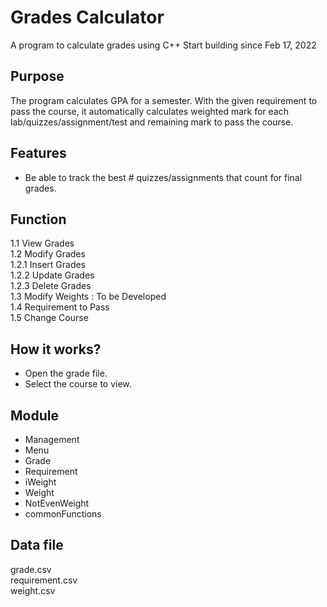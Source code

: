 # Grades Calculator

A program to calculate grades using C++
Start building since Feb 17, 2022

## Purpose 
The program calculates GPA for a semester. With the given requirement to pass the course, it automatically calculates weighted mark for each lab/quizzes/assignment/test and remaining mark to pass the course.  

## Features
- Be able to track the best # quizzes/assignments that count for final grades.

## Function  
1.1	View Grades  
1.2	Modify Grades  
   1.2.1	Insert Grades  
  1.2.2	Update Grades  
  1.2.3	Delete Grades  
1.3	Modify Weights : To be Developed   
1.4	Requirement to Pass  
1.5	Change Course    

## How it works?  
-	Open the grade file.   
-	Select the course to view.   

## Module
- Management  
- Menu  
- Grade   
- Requirement   
- iWeight  
- Weight  
- NotEvenWeight  
- commonFunctions  
  
## Data file  
grade.csv  
requirement.csv  
weight.csv  

